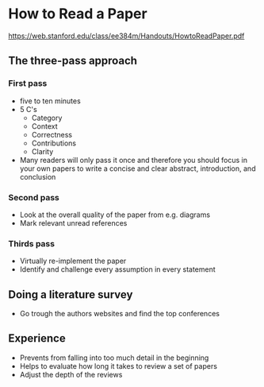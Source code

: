 # How to Read a Paper

https://web.stanford.edu/class/ee384m/Handouts/HowtoReadPaper.pdf

## The three-pass approach

### First pass

- five to ten minutes
- 5 C's
  - Category
  - Context
  - Correctness
  - Contributions
  - Clarity
- Many readers will only pass it once and therefore you should focus in your own papers to write a concise and clear abstract, introduction, and conclusion

### Second pass

- Look at the overall quality of the paper from e.g. diagrams 
- Mark relevant unread references

### Thirds pass

- Virtually re-implement the paper
- Identify and challenge every assumption in every statement

## Doing a literature survey

- Go trough the authors websites and find the top conferences

## Experience

- Prevents from falling into too much detail in the beginning
- Helps to evaluate how long it takes to review a set of papers
- Adjust the depth of the reviews
